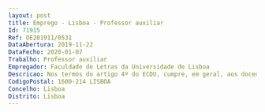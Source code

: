 ```yaml
--- 
layout: post
title: Emprego - Lisboa - Professor auxiliar
Id: 71915
Ref: OE201911/0531
DataAbertura: 2019-11-22
DataFecho: 2020-01-07
Trabalho: Professor auxiliar
Empregador: Faculdade de Letras da Universidade de Lisboa
Descricao: Nos termos do artigo 4º do ECDU, cumpre, em geral, aos docentes universitários a) Realizar actividades de investigação científica, de criação cultural ou dedesenvolvimento tecnológico b) Prestar o serviço docente que lhes for distribuído e acompanhar e orientar osestudantes c) Participar em tarefas de extensão universitária, de divulgação científica e devalorização económica e social do conhecimento d) Participar na gestão das respectivas instituições universitárias e) Participar em outras tarefas distribuídas pelos órgãos de gestão competentes e que seincluam no âmbito da actividade de docente universitário. Em especial, compete ao Professor Associado o desempenho das funções descritas no artigo 5º, n.º 2 do ECDU.
CodigoPostal: 1600-214 LISBOA
Concelho: Lisboa
Distrito: Lisboa
--- 
```

